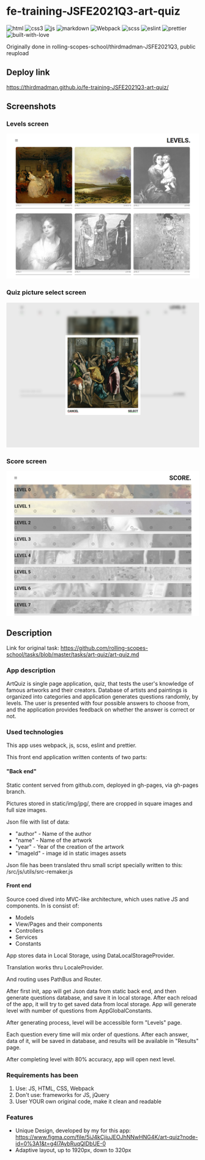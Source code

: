 # fe-training-JSFE2021Q3-art-quiz
![html](https://img.shields.io/badge/HTML5-E34F26?style=for-the-badge&logo=html5&logoColor=white) ![css3](https://img.shields.io/badge/CSS3-1572B6?style=for-the-badge&logo=css3&logoColor=white) ![js](https://img.shields.io/badge/JavaScript-F7DF1E?style=for-the-badge&logo=javascript&logoColor=black) ![markdown](https://img.shields.io/badge/Markdown-000000?style=for-the-badge&logo=markdown&logoColor=white) ![Webpack](https://img.shields.io/badge/webpack-%238DD6F9.svg?style=for-the-badge&logo=webpack&logoColor=black) ![scss](https://img.shields.io/badge/SCss-CC6699?style=for-the-badge&logo=sass&logoColor=white) ![eslint](https://img.shields.io/badge/eslint-3A33D1?style=for-the-badge&logo=eslint&logoColor=white) ![prettier](https://img.shields.io/badge/prettier-1A2C34?style=for-the-badge&logo=prettier&logoColor=F7BA3E) ![built-with-love](https://img.shields.io/badge/Made%20with-LOVE-red?style=for-the-badge)

Originally done in rolling-scopes-school/thirdmadman-JSFE2021Q3, public reupload

## Deploy link

<https://thirdmadman.github.io/fe-training-JSFE2021Q3-art-quiz/>

## Screenshots

### Levels screen

![Levels screen](art-quiz-levels_screen.png)

### Quiz picture select screen

![Quiz picture select screen](art-quiz-picture_select_screen.png)

### Score screen

![Score screen](art-quiz-score_screen.png)

## Description

Link for original task: <https://github.com/rolling-scopes-school/tasks/blob/master/tasks/art-quiz/art-quiz.md>

### App description

ArtQuiz is single page application, quiz, that tests the user's knowledge of famous artworks and their creators. Database of artists and paintings is organized into categories and application generates questions randomly, by levels. The user is presented with four possible answers to choose from, and the application provides feedback on whether the answer is correct or not.

### Used technologies

This app uses webpack, js, scss, eslint and prettier.

This front end application written contents of two parts:

#### "Back end"

Static content served from github.com, deployed in gh-pages, via gh-pages branch.

Pictures stored in static/img/jpg/,  there are cropped in square images and full size images.

Json file with list of data:

* "author" - Name of the author
* "name" - Name of the artwork
* "year" - Year of the creation of the artwork
* "imageId" - image id in static images assets

Json file has been translated thru small script specially written to this:
/src/js/utils/src-remaker.js

#### Front end

Source coed dived into MVC-like architecture, which uses native JS and components. In is consist of:

* Models
* View/Pages and their components
* Controllers
* Services
* Constants

App stores data in Local Storage, using DataLocalStorageProvider.

Translation works thru LocaleProvider.

And routing uses PathBus and Router.

After first init, app will get Json data from static back end, and then generate questions database, and save it in local storage.
After each reload of the app, it will try to get saved data from local storage.
App will generate level with number of questions from AppGlobalConstants.

After generating process, level will be accessible form "Levels" page.

Each question every time will mix order of questions. After each answer, data of it, will be saved in database, and results will be available in "Results" page.

After completing level with 80% accuracy, app will open next level.

### Requirements has been

1. Use: JS, HTML, CSS, Webpack
2. Don't use: frameworks for JS, jQuery
3. User YOUR own original code, make it clean and readable

### Features

* Unique Design, developed by my for this app: <https://www.figma.com/file/5iJ4kCjiuJEOJhNNwHNG4K/art-quiz?node-id=0%3A1&t=g4l7AybRuqQIDbUE-0>
* Adaptive layout, up to 1920px, down to 320px
